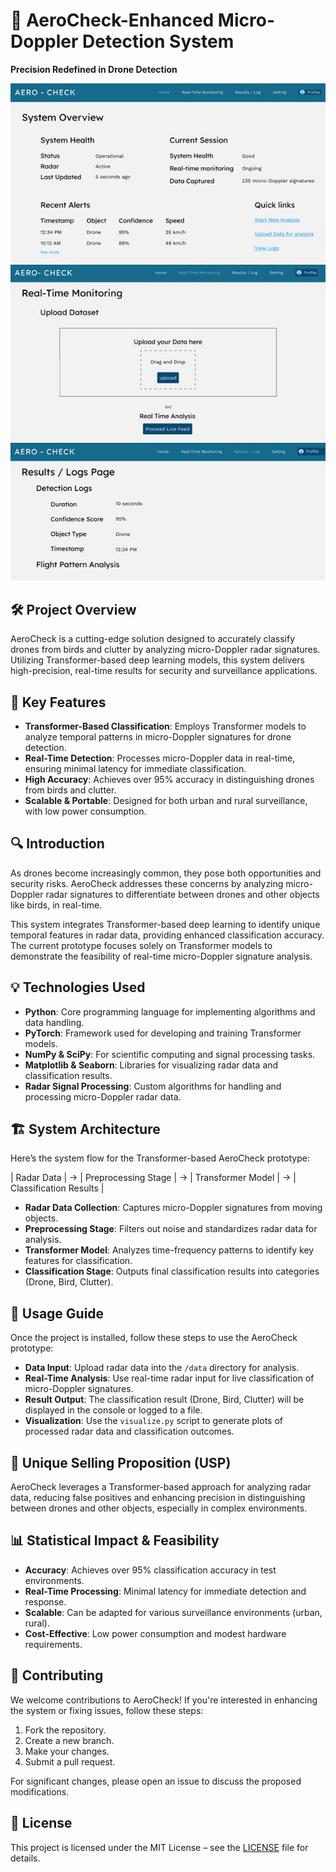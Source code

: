 

# 🚀 AeroCheck-Enhanced Micro-Doppler Detection System  
  **Precision Redefined in Drone Detection**

![](preview1.jpg)
![](preview2.jpg)
![](preview3.jpg)
## 🛠️ Project Overview  
AeroCheck is a cutting-edge solution designed to accurately classify drones from birds and clutter by analyzing micro-Doppler radar signatures. Utilizing Transformer-based deep learning models, this system delivers high-precision, real-time results for security and surveillance applications.

## 🎯 Key Features  
- **Transformer-Based Classification**: Employs Transformer models to analyze temporal patterns in micro-Doppler signatures for drone detection.
- **Real-Time Detection**: Processes micro-Doppler data in real-time, ensuring minimal latency for immediate classification.
- **High Accuracy**: Achieves over 95% accuracy in distinguishing drones from birds and clutter. 
- **Scalable & Portable**: Designed for both urban and rural surveillance, with low power consumption.

## 🔍 Introduction  
As drones become increasingly common, they pose both opportunities and security risks. AeroCheck addresses these concerns by analyzing micro-Doppler radar signatures to differentiate between drones and other objects like birds, in real-time.

This system integrates Transformer-based deep learning to identify unique temporal features in radar data, providing enhanced classification accuracy. The current prototype focuses solely on Transformer models to demonstrate the feasibility of real-time micro-Doppler signature analysis.

## 💡 Technologies Used  
- **Python**: Core programming language for implementing algorithms and data handling.
- **PyTorch**: Framework used for developing and training Transformer models.
- **NumPy & SciPy**: For scientific computing and signal processing tasks.
- **Matplotlib & Seaborn**: Libraries for visualizing radar data and classification results.
- **Radar Signal Processing**: Custom algorithms for handling and processing micro-Doppler radar data.

## 🏗️ System Architecture  
Here’s the system flow for the Transformer-based AeroCheck prototype:

| Radar Data | → | Preprocessing Stage | → | Transformer Model | → | Classification Results |  

- **Radar Data Collection**: Captures micro-Doppler signatures from moving objects.  
- **Preprocessing Stage**: Filters out noise and standardizes radar data for analysis.  
- **Transformer Model**: Analyzes time-frequency patterns to identify key features for classification.  
- **Classification Stage**: Outputs final classification results into categories (Drone, Bird, Clutter).

## 📖 Usage Guide  
Once the project is installed, follow these steps to use the AeroCheck prototype:

- **Data Input**: Upload radar data into the `/data` directory for analysis.  
- **Real-Time Analysis**: Use real-time radar input for live classification of micro-Doppler signatures.  
- **Result Output**: The classification result (Drone, Bird, Clutter) will be displayed in the console or logged to a file.  
- **Visualization**: Use the `visualize.py` script to generate plots of processed radar data and classification outcomes.

## 🌟 Unique Selling Proposition (USP)  
AeroCheck leverages a Transformer-based approach for analyzing radar data, reducing false positives and enhancing precision in distinguishing between drones and other objects, especially in complex environments.

## 📊 Statistical Impact & Feasibility  
- **Accuracy**: Achieves over 95% classification accuracy in test environments.   
- **Real-Time Processing**: Minimal latency for immediate detection and response.  
- **Scalable**: Can be adapted for various surveillance environments (urban, rural).  
- **Cost-Effective**: Low power consumption and modest hardware requirements.

## 🤝 Contributing  
We welcome contributions to AeroCheck! If you're interested in enhancing the system or fixing issues, follow these steps:  

1. Fork the repository.  
2. Create a new branch.  
3. Make your changes.  
4. Submit a pull request.  

For significant changes, please open an issue to discuss the proposed modifications.

## 📜 License  
This project is licensed under the MIT License – see the [LICENSE](LICENSE) file for details.

